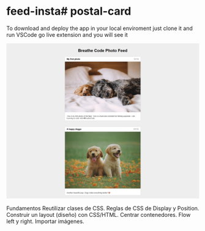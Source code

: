 # feed-insta# postal-card

To download and deploy the app in your local enviroment just clone it and run VSCode go live extension and you will see it

![alt text](image.png)

Fundamentos
Reutilizar clases de CSS.
Reglas de CSS de Display y Position.
Construir un layout (diseño) con CSS/HTML.
Centrar contenedores.
Flow left y right.
Importar imágenes.
